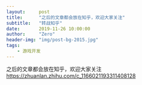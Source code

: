 ```yaml
---
layout:     post
title:      "之后的文章都会放在知乎，欢迎大家关注"
subtitle:   "转战知乎"
date:       2019-11-26 10:00:00
author:     "Zero"
header-img: "img/post-bg-2015.jpg"
tags:
    - 游戏开发
---
```

    
之后的文章都会放在知乎，欢迎大家关注
https://zhuanlan.zhihu.com/c_1166021193311408128
